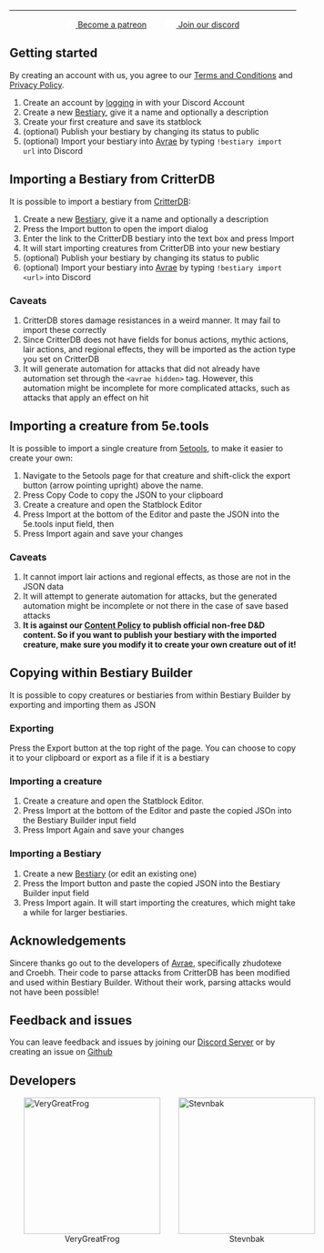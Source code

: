<!-- <img src="/logo-text.svg" width="75%" style="margin: auto">

---

**Welcome to Bestiary Builder, _the_ convenient Bestiary Creator for D&D 5e, designed for incredible integration with [Avrae](https://avrae.io/) and convenience of use!** -->
---
<div style="margin: auto; display: flex; justify-content: center; gap: 2rem;">
    <a href="https://www.patreon.com/join/BestiaryBuilder" target="_blank" class="patreon">
    <svg xmlns="http://www.w3.org/2000/svg" height="16" width="16" viewBox="0 0 512 512"><path fill="white" d="M489.7 153.8c-.1-65.4-51-119-110.7-138.3C304.8-8.5 207-5 136.1 28.4C50.3 68.9 23.3 157.7 22.3 246.2C21.5 319 28.7 510.6 136.9 512c80.3 1 92.3-102.5 129.5-152.3c26.4-35.5 60.5-45.5 102.4-55.9c72-17.8 121.1-74.7 121-150z"/></svg>
    <span> Become a patreon </span>
    </a>
    <a href="https://discord.gg/a6bwXCSymN" class="patreon discord" target="_blank">
<svg xmlns="http://www.w3.org/2000/svg" height="16" width="20" viewBox="0 0 640 512"><path fill="white" d="M524.5 69.8a1.5 1.5 0 0 0 -.8-.7A485.1 485.1 0 0 0 404.1 32a1.8 1.8 0 0 0 -1.9 .9 337.5 337.5 0 0 0 -14.9 30.6 447.8 447.8 0 0 0 -134.4 0 309.5 309.5 0 0 0 -15.1-30.6 1.9 1.9 0 0 0 -1.9-.9A483.7 483.7 0 0 0 116.1 69.1a1.7 1.7 0 0 0 -.8 .7C39.1 183.7 18.2 294.7 28.4 404.4a2 2 0 0 0 .8 1.4A487.7 487.7 0 0 0 176 479.9a1.9 1.9 0 0 0 2.1-.7A348.2 348.2 0 0 0 208.1 430.4a1.9 1.9 0 0 0 -1-2.6 321.2 321.2 0 0 1 -45.9-21.9 1.9 1.9 0 0 1 -.2-3.1c3.1-2.3 6.2-4.7 9.1-7.1a1.8 1.8 0 0 1 1.9-.3c96.2 43.9 200.4 43.9 295.5 0a1.8 1.8 0 0 1 1.9 .2c2.9 2.4 6 4.9 9.1 7.2a1.9 1.9 0 0 1 -.2 3.1 301.4 301.4 0 0 1 -45.9 21.8 1.9 1.9 0 0 0 -1 2.6 391.1 391.1 0 0 0 30 48.8 1.9 1.9 0 0 0 2.1 .7A486 486 0 0 0 610.7 405.7a1.9 1.9 0 0 0 .8-1.4C623.7 277.6 590.9 167.5 524.5 69.8zM222.5 337.6c-29 0-52.8-26.6-52.8-59.2S193.1 219.1 222.5 219.1c29.7 0 53.3 26.8 52.8 59.2C275.3 311 251.9 337.6 222.5 337.6zm195.4 0c-29 0-52.8-26.6-52.8-59.2S388.4 219.1 417.9 219.1c29.7 0 53.3 26.8 52.8 59.2C470.7 311 447.5 337.6 417.9 337.6z"/></svg>
    <span> Join our discord </span>
    </a>
</div>

## Getting started

By creating an account with us, you agree to our [Terms and Conditions](/terms-and-conditions) and [Privacy Policy](/privacy-policy).

1. Create an account by [logging](/user) in with your Discord Account
2. Create a new [Bestiary](/my-bestiaries), give it a name and optionally a description
3. Create your first creature and save its statblock
4. (optional) Publish your bestiary by changing its status to public
5. (optional) Import your bestiary into [Avrae](https://avrae.io/) by typing `!bestiary import url` into Discord

## Importing a Bestiary from CritterDB

It is possible to import a bestiary from [CritterDB](https://critterdb.com):

1. Create a new [Bestiary](/my-bestiaries), give it a name and optionally a description
2. Press the Import button to open the import dialog
3. Enter the link to the CritterDB bestiary into the text box and press Import
4. It will start importing creatures from CritterDB into your new bestiary
5. (optional) Publish your bestiary by changing its status to public
6. (optional) Import your bestiary into [Avrae](https://avrae.io/) by typing `!bestiary import <url>` into Discord

### Caveats

1. CritterDB stores damage resistances in a weird manner. It may fail to import these correctly
2. Since CritterDB does not have fields for bonus actions, mythic actions, lair actions, and regional effects, they will be imported as the action type you set on CritterDB
3. It will generate automation for attacks that did not already have automation set through the <code>\<avrae hidden\></code> tag. However, this automation might be incomplete for more complicated attacks, such as attacks that apply an effect on hit

## Importing a creature from 5e.tools

It is possible to import a single creature from [5etools](https://5e.tools), to make it easier to create your own:

1. Navigate to the 5etools page for that creature and shift-click the export button (arrow pointing upright) above the name.
2. Press Copy Code to copy the JSON to your clipboard
3. Create a creature and open the Statblock Editor
4. Press Import at the bottom of the Editor and paste the JSON into the 5e.tools input field, then
5. Press Import again and save your changes

### Caveats

1. It cannot import lair actions and regional effects, as those are not in the JSON data
2. It will attempt to generate automation for attacks, but the generated automation might be incomplete or not there in the case of save based attacks
3. **It is against our [Content Policy](/content-policy) to publish official non-free D&D content. So if you want to publish your bestiary with the imported creature, make sure you modify it to create your own creature out of it!**

## Copying within Bestiary Builder

It is possible to copy creatures or bestiaries from within Bestiary Builder by exporting and importing them as JSON

### Exporting

Press the Export button at the top right of the page. You can choose to copy it to your clipboard or export as a file if it is a bestiary

### Importing a creature

1. Create a creature and open the Statblock Editor.
2. Press Import at the bottom of the Editor and paste the copied JSOn into the Bestiary Builder input field
3. Press Import Again and save your changes

### Importing a Bestiary

1. Create a new [Bestiary](/my-bestiaries) (or edit an existing one)
2. Press the Import button and paste the copied JSON into the Bestiary Builder input field
3. Press Import again. It will start importing the creatures, which might take a while for larger bestiaries.

## Acknowledgements

Sincere thanks go out to the developers of [Avrae](https://avrae.io/), specifically zhudotexe and Croebh. Their code to parse attacks from CritterDB has been modified and used within Bestiary Builder. Without their work, parsing attacks would not have been possible!

## Feedback and issues

You can leave feedback and issues by joining our [Discord Server](https://discord.gg/a6bwXCSymN) or by creating an issue on [Github](https://github.com/Bestiary-Builder/Bestiary-Builder/issues)

## Developers

<div style="display: grid; gap: 2rem; grid-template-columns: 1fr 1fr; margin-top: 1rem; width: 90%; margin: auto; ">
    <div>
        <img src="/VeryGreatFrog.png" alt="VeryGreatFrog" style="width: 25vw;  aspect-ratio: 1; margin: auto;"/>
        <div style="text-align: center">VeryGreatFrog</div>
    </div>
    <div>
        <img src="/Stevnbak.png" alt="Stevnbak" style="width: 25vw; aspect-ratio: 1; margin: auto;">
        <div style="text-align: center">Stevnbak</div>
    </div>
</div>
